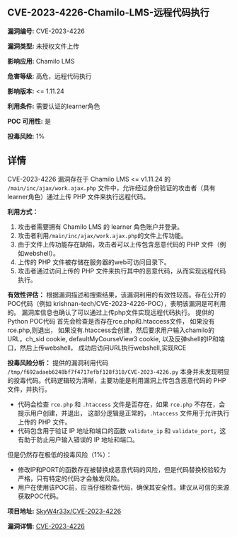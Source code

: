## CVE-2023-4226-Chamilo-LMS-远程代码执行

**漏洞编号:** CVE-2023-4226

**漏洞类型:** 未授权文件上传

**影响应用:** Chamilo LMS

**危害等级:** 高危，远程代码执行

**影响版本:** <= 1.11.24

**利用条件:** 需要认证的learner角色

**POC 可用性:** 是

**投毒风险:** 1%

## 详情

CVE-2023-4226 漏洞存在于 Chamilo LMS <= v1.11.24 的 `/main/inc/ajax/work.ajax.php` 文件中，允许经过身份验证的攻击者（具有learner角色）通过上传 PHP 文件来执行远程代码。

**利用方式：**
1.  攻击者需要拥有 Chamilo LMS 的 learner 角色账户并登录。
2.  攻击者利用`/main/inc/ajax/work.ajax.php`的文件上传功能。
3.  由于文件上传功能存在缺陷，攻击者可以上传包含恶意代码的 PHP 文件（例如webshell）。
4.  上传的 PHP 文件被存储在服务器的web可访问目录下。
5.  攻击者通过访问上传的 PHP 文件来执行其中的恶意代码，从而实现远程代码执行。

**有效性评估：**
根据漏洞描述和搜索结果，该漏洞利用的有效性较高。存在公开的POC代码（例如 krishnan-tech/CVE-2023-4226-POC），表明该漏洞是可利用的。 漏洞库信息也确认了可以通过上传php文件实现远程代码执行。
提供的Python POC代码 首先会检查是否存在rce.php和.htaccess文件， 如果没有rce.php,则退出， 如果没有.htaccess会创建，然后要求用户输入chamilo的URL，ch_sid cookie, defaultMyCourseView3 cookie, 以及反弹shell的IP和端口，然后上传webshell， 成功后访问URL执行webshell,实现RCE

**投毒风险分析：**
提供的漏洞利用代码 `/tmp/f692adaeb6248bf7f4717efbf128f318/CVE-2023-4226.py` 本身并未发现明显的投毒代码。代码逻辑较为清晰，主要功能是利用漏洞上传包含恶意代码的 PHP 文件，并执行。

  *   代码会检查 `rce.php` 和 `.htaccess` 文件是否存在，如果 `rce.php` 不存在，会提示用户创建，并退出， 这部分逻辑是正常的，`.htaccess` 文件用于允许执行上传的 PHP 文件。
  *   代码包含用于验证 IP 地址和端口的函数 `validate_ip` 和 `validate_port`，这有助于防止用户输入错误的 IP 地址和端口。

但是仍然存在极低的投毒风险（1%）：
 * 修改IP和PORT的函数存在被替换成恶意代码的风险，但是代码替换校验较为严格，只有特定的代码才会触发风险。
*  用户在使用该POC前，应当仔细检查代码，确保其安全性。建议从可信的来源获取POC代码。

**项目地址:** [SkyW4r33x/CVE-2023-4226](https://github.com/SkyW4r33x/CVE-2023-4226)

**漏洞详情:** [CVE-2023-4226](https://nvd.nist.gov/vuln/detail/CVE-2023-4226)